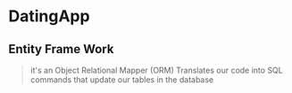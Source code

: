 # DatingApp

## Entity Frame Work

> it's an Object Relational Mapper (ORM)
> Translates our code into SQL commands that update our tables in the database
